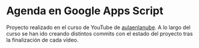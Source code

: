 # Agenda en Google Apps Script
Proyecto realizado en el curso de YouTube de [aulaenlanube](https://www.youtube.com/channel/UCa922dmH2ITP8I0FKC-GLpQ). A lo largo del curso se han ido creando distintos commits con el estado del proyecto tras la finalización de cada vídeo.

